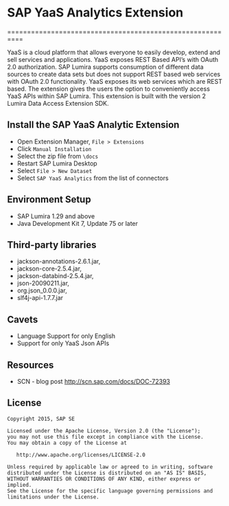 # SAP YaaS Analytics Extension
==========================================================

YaaS is a cloud platform that allows everyone to easily develop, extend and sell services and applications. YaaS exposes REST Based API’s with OAuth 2.0 authorization.
SAP Lumira supports consumption of different data sources to create data sets but does not support REST based web services with OAuth 2.0 functionality. YaaS exposes  its web services which are REST based. The extension gives the users the option to conveniently access YaaS APIs within SAP Lumira. This extension is built with the version 2 Lumira Data Access Extension SDK.  


Install the SAP YaaS Analytic Extension
-----------------
* Open Extension Manager, `File > Extensions`
* Click `Manual Installation`
* Select the zip file from `\docs`
* Restart SAP Lumira Desktop
* Select `File > New Dataset`
* Select `SAP YaaS Analytics` from the list of connectors


Environment Setup
-----------------
 + SAP Lumira 1.29 and above
 + Java Development Kit 7, Update 75 or later


Third-party libraries
-------------------
* jackson-annotations-2.6.1.jar,
* jackson-core-2.5.4.jar,
* jackson-databind-2.5.4.jar,
* json-20090211.jar,
* org.json_0.0.0.jar,
* slf4j-api-1.7.7.jar

Cavets
-------------------
* Language Support for only English
* Support for only YaaS Json APIs

Resources
-------------------
* SCN - blog post http://scn.sap.com/docs/DOC-72393

License
---------

    Copyright 2015, SAP SE

    Licensed under the Apache License, Version 2.0 (the "License");
    you may not use this file except in compliance with the License.
    You may obtain a copy of the License at

       http://www.apache.org/licenses/LICENSE-2.0

    Unless required by applicable law or agreed to in writing, software
    distributed under the License is distributed on an "AS IS" BASIS,
    WITHOUT WARRANTIES OR CONDITIONS OF ANY KIND, either express or implied.
    See the License for the specific language governing permissions and
    limitations under the License.

